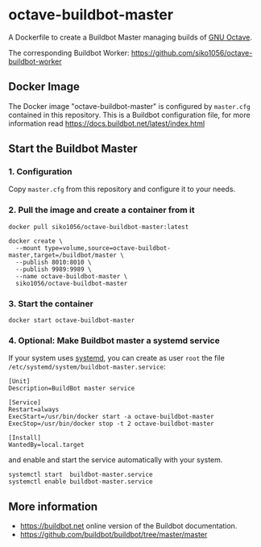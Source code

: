 # octave-buildbot-master

A Dockerfile to create a Buildbot Master managing builds of
[GNU Octave](https://www.octave.org).

The corresponding Buildbot Worker:
https://github.com/siko1056/octave-buildbot-worker

## Docker Image

The Docker image "octave-buildbot-master" is configured by `master.cfg`
contained in this repository.  This is a Buildbot configuration file, for more
information read https://docs.buildbot.net/latest/index.html


## Start the Buildbot Master

### 1. Configuration

Copy `master.cfg` from this repository and configure it to your needs.

### 2. Pull the image and create a container from it

    docker pull siko1056/octave-buildbot-master:latest

    docker create \
      --mount type=volume,source=octave-buildbot-master,target=/buildbot/master \
      --publish 8010:8010 \
      --publish 9989:9989 \
      --name octave-buildbot-master \
      siko1056/octave-buildbot-master

### 3. Start the container

    docker start octave-buildbot-master

### 4. Optional: Make Buildbot master a systemd service

If your system uses [systemd](https://systemd.io/), you can create as user
`root` the file `/etc/systemd/system/buildbot-master.service`:

```
[Unit]
Description=BuildBot master service

[Service]
Restart=always
ExecStart=/usr/bin/docker start -a octave-buildbot-master
ExecStop=/usr/bin/docker stop -t 2 octave-buildbot-master

[Install]
WantedBy=local.target
```
and enable and start the service automatically with your system.

    systemctl start  buildbot-master.service
    systemctl enable buildbot-master.service

## More information

- https://buildbot.net online version of the Buildbot documentation.
- https://github.com/buildbot/buildbot/tree/master/master
